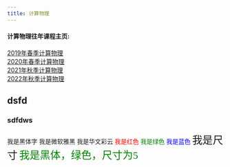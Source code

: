 ```yaml
---
title: 计算物理
---
```


#### 计算物理往年课程主页: 
[2019年春季计算物理](http://home.ustc.edu.cn/~xhz1995/index.html)  
[2020年春季计算物理](http://home.ustc.edu.cn/~zegang/index.html)  
[2021年秋季计算物理](http://home.ustc.edu.cn/~rzy55555/)  
[2022年秋季计算物理](http://home.ustc.edu.cn/~lxsphys/index_2022.html)

## dsfd
### sdfdws
<font face="黑体">我是黑体字</font>
<font face="微软雅黑">我是微软雅黑</font>
<font face="STCAIYUN">我是华文彩云</font>
<font color=red>我是红色</font>
<font color=#008000>我是绿色</font>
<font color=Blue>我是蓝色</font>
<font size=5>我是尺寸</font>
<font face="黑体" color=green size=5>我是黑体，绿色，尺寸为5</font>